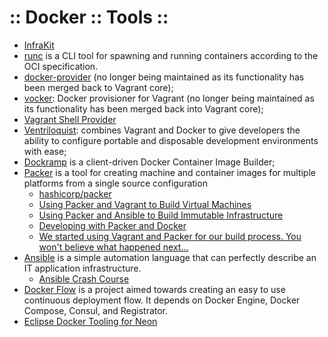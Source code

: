 ﻿:: Docker :: Tools ::
=====================

- [InfraKit](https://github.com/docker/infrakit/)
- [runc](https://github.com/opencontainers/runc) is a CLI tool for spawning and running containers according to the OCI specification.
- [docker-provider](https://github.com/fgrehm/docker-provider) (no longer being maintained as its functionality has been merged back to Vagrant core);
- [vocker](https://github.com/fgrehm/vocker): Docker provisioner for Vagrant (no longer being maintained as its functionality has been merged back into Vagrant core);
- [Vagrant Shell Provider](https://github.com/dstrctrng/vagrant-shell)
- [Ventriloquist](https://github.com/fgrehm/ventriloquist): combines Vagrant and Docker to give developers the ability to configure portable and disposable development environments with ease;
- [Dockramp](https://github.com/jlhawn/dockramp) is a client-driven Docker Container Image Builder;
- [Packer](https://www.packer.io/) is a tool for creating machine and container images for multiple platforms from a single source configuration
    - [hashicorp/packer](https://hub.docker.com/r/hashicorp/packer/)
    - [Using Packer and Vagrant to Build Virtual Machines](http://blog.codeship.com/packer-vagrant-tutorial/)
    - [Using Packer and Ansible to Build Immutable Infrastructure](https://blog.codeship.com/packer-ansible/)
    - [Developing with Packer and Docker](https://samthursfield.wordpress.com/2014/10/20/developing-with-packer-and-docker/)
    - [We started using Vagrant and Packer for our build process. You won't believe what happened next...](http://getcloudify.org/2015/06/24/vagrant-packer-etc.html)
- [Ansible](https://www.ansible.com/) is a simple automation language that can perfectly describe an IT application infrastructure.
    - [Ansible Crash Course](http://www.sixtree.com.au/articles/2016/ansible-crash-course/)
- [Docker Flow](https://technologyconversations.com/2016/04/18/docker-flow/) is a project aimed towards creating an easy to use continuous deployment flow. It depends on Docker Engine, Docker Compose, Consul, and Registrator.
- [Eclipse Docker Tooling for Neon](https://www.eclipse.org/community/eclipse_newsletter/2016/july/article2.php)
